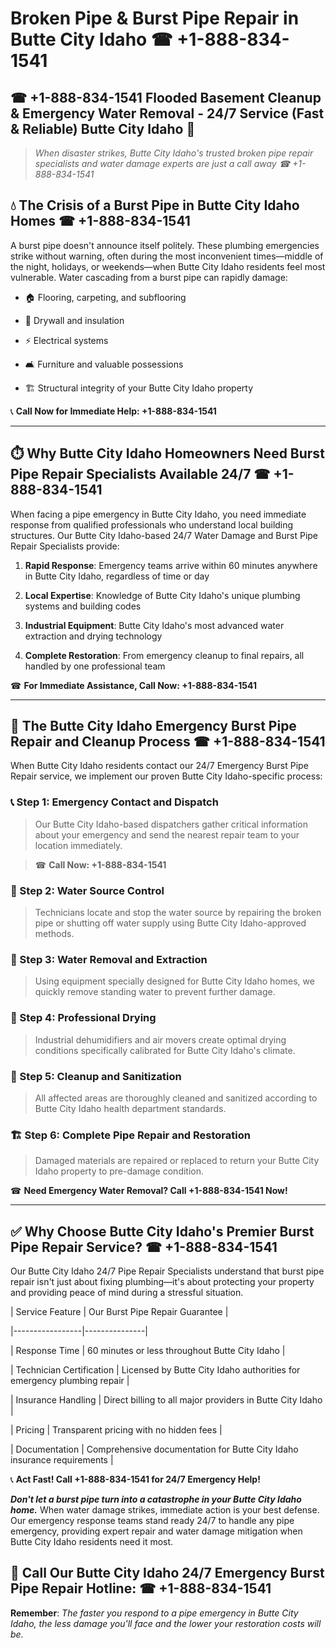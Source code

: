 # Broken Pipe & Burst Pipe Repair in Butte City Idaho ☎ +1-888-834-1541  
## ☎ +1-888-834-1541 Flooded Basement Cleanup & Emergency Water Removal - 24/7 Service (Fast & Reliable) Butte City Idaho 🚨  

> *When disaster strikes, Butte City Idaho's trusted broken pipe repair specialists and water damage experts are just a call away ☎ +1-888-834-1541*  

## 💧 The Crisis of a Burst Pipe in Butte City Idaho Homes ☎ +1-888-834-1541  

A burst pipe doesn't announce itself politely. These plumbing emergencies strike without warning, often during the most inconvenient times—middle of the night, holidays, or weekends—when Butte City Idaho residents feel most vulnerable. Water cascading from a burst pipe can rapidly damage:  

* 🏠 Flooring, carpeting, and subflooring  
* 🧱 Drywall and insulation  
* ⚡ Electrical systems  
* 🛋️ Furniture and valuable possessions  
* 🏗️ Structural integrity of your Butte City Idaho property  

📞 **Call Now for Immediate Help: +1-888-834-1541**  

---  

## ⏱️ Why Butte City Idaho Homeowners Need Burst Pipe Repair Specialists Available 24/7 ☎ +1-888-834-1541  

When facing a pipe emergency in Butte City Idaho, you need immediate response from qualified professionals who understand local building structures. Our Butte City Idaho-based 24/7 Water Damage and Burst Pipe Repair Specialists provide:  

1. **Rapid Response**: Emergency teams arrive within 60 minutes anywhere in Butte City Idaho, regardless of time or day  
2. **Local Expertise**: Knowledge of Butte City Idaho's unique plumbing systems and building codes  
3. **Industrial Equipment**: Butte City Idaho's most advanced water extraction and drying technology  
4. **Complete Restoration**: From emergency cleanup to final repairs, all handled by one professional team  

☎ **For Immediate Assistance, Call Now: +1-888-834-1541**  

---  

## 🔧 The Butte City Idaho Emergency Burst Pipe Repair and Cleanup Process ☎ +1-888-834-1541  

When Butte City Idaho residents contact our 24/7 Emergency Burst Pipe Repair service, we implement our proven Butte City Idaho-specific process:  

### 📞 Step 1: Emergency Contact and Dispatch  
> Our Butte City Idaho-based dispatchers gather critical information about your emergency and send the nearest repair team to your location immediately.  
> ☎ **Call Now: +1-888-834-1541**  

### 🚿 Step 2: Water Source Control  
> Technicians locate and stop the water source by repairing the broken pipe or shutting off water supply using Butte City Idaho-approved methods.  

### 🌊 Step 3: Water Removal and Extraction  
> Using equipment specially designed for Butte City Idaho homes, we quickly remove standing water to prevent further damage.  

### 💨 Step 4: Professional Drying  
> Industrial dehumidifiers and air movers create optimal drying conditions specifically calibrated for Butte City Idaho's climate.  

### 🧼 Step 5: Cleanup and Sanitization  
> All affected areas are thoroughly cleaned and sanitized according to Butte City Idaho health department standards.  

### 🏗️ Step 6: Complete Pipe Repair and Restoration  
> Damaged materials are repaired or replaced to return your Butte City Idaho property to pre-damage condition.  

☎ **Need Emergency Water Removal? Call +1-888-834-1541 Now!**  

---  

## ✅ Why Choose Butte City Idaho's Premier Burst Pipe Repair Service? ☎ +1-888-834-1541  

Our Butte City Idaho 24/7 Pipe Repair Specialists understand that burst pipe repair isn't just about fixing plumbing—it's about protecting your property and providing peace of mind during a stressful situation.  

| Service Feature | Our Burst Pipe Repair Guarantee |  
|-----------------|---------------|  
| Response Time | 60 minutes or less throughout Butte City Idaho |  
| Technician Certification | Licensed by Butte City Idaho authorities for emergency plumbing repair |  
| Insurance Handling | Direct billing to all major providers in Butte City Idaho |  
| Pricing | Transparent pricing with no hidden fees |  
| Documentation | Comprehensive documentation for Butte City Idaho insurance requirements |  

📞 **Act Fast! Call +1-888-834-1541 for 24/7 Emergency Help!**  

***Don't let a burst pipe turn into a catastrophe in your Butte City Idaho home.*** When water damage strikes, immediate action is your best defense. Our emergency response teams stand ready 24/7 to handle any pipe emergency, providing expert repair and water damage mitigation when Butte City Idaho residents need it most.  

## 📱 Call Our Butte City Idaho 24/7 Emergency Burst Pipe Repair Hotline: ☎ +1-888-834-1541  

**Remember**: *The faster you respond to a pipe emergency in Butte City Idaho, the less damage you'll face and the lower your restoration costs will be.*